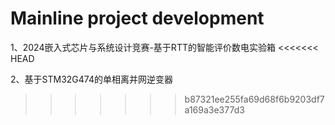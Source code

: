 # Mainline project development
1、2024嵌入式芯片与系统设计竞赛-基于RTT的智能评价数电实验箱
<<<<<<< HEAD

2、基于STM32G474的单相离并网逆变器
>>>>>>> b87321ee255fa69d68f6b9203df7a169a3e377d3
